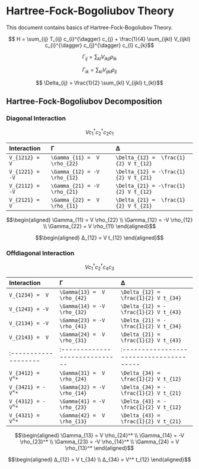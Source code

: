 # Hartree-Fock-Bogoliubov Theory

This document contains basics of Hartree-Fock-Bogoliubov Theory.

```math
  H =  \sum_{ij} T_{ij} c_{i}^{\dagger} c_{j}
     + \frac{1}{4} \sum_{ijkl} V_{ijkl} c_{i}^{\dagger} c_{j}^{\dagger} c_{l} c_{k}
```

```math
  \Gamma_{ij} = \sum_{kl} V_{ikjl} \rho_{lk}
```

```math
  \Gamma_{ik} = \sum_{kl} V_{ijkl} \rho_{lj}
```

```math
  \Delta_{ij} = \frac{1}{2} \sum_{kl} V_{ijkl} t_{kl}
```



## Hartree-Fock-Bogoliubov Decomposition


### Diagonal Interaction

```math
  V c_{1}^{\dagger} c_{2}^{\dagger} c_{2} c_{1}
```

| Interaction       | Γ                              | Δ                                       |
|:----------------- |:------------------------------ |:--------------------------------------- |
| ``V_{1212} =  V`` | ``\Gamma_{11} =  V \rho_{22}`` | ``\Delta_{12} =  \frac{1}{2} V t_{12}`` |
| ``V_{1221} = -V`` | ``\Gamma_{12} = -V \rho_{12}`` | ``\Delta_{12} = -\frac{1}{2} V t_{21}`` |
| ``V_{2112} = -V`` | ``\Gamma_{21} = -V \rho_{21}`` | ``\Delta_{21} = -\frac{1}{2} V t_{12}`` |
| ``V_{2121} =  V`` | ``\Gamma_{22} =  V \rho_{11}`` | ``\Delta_{21} =  \frac{1}{2} V t_{21}`` |

```math
\begin{aligned}
\Gamma_{11} =  V \rho_{22} \\
\Gamma_{12} = -V \rho_{12} \\
\Gamma_{22} =  V \rho_{11}
\end{aligned}
```

```math
\begin{aligned}
Δ_{12} =  V t_{12}
\end{aligned}
```

### Offdiagonal Interaction

```math
  V c_{1}^{\dagger} c_{2}^{\dagger} c_{4} c_{3}
```

| Interaction         | Γ                             | Δ                                       |
|:------------------- |:----------------------------- |:--------------------------------------- |
| ``V_{1234} =  V  `` | ``\Gamma{13} =  V \rho_{42}`` | ``\Delta_{12} =  \frac{1}{2} V t_{34}`` |
| ``V_{1243} = -V  `` | ``\Gamma{14} = -V \rho_{32}`` | ``\Delta_{12} = -\frac{1}{2} V t_{43}`` |
| ``V_{2134} = -V  `` | ``\Gamma{23} = -V \rho_{41}`` | ``\Delta_{21} = -\frac{1}{2} V t_{34}`` |
| ``V_{2143} =  V  `` | ``\Gamma{24} =  V \rho_{31}`` | ``\Delta_{21} =  \frac{1}{2} V t_{43}`` |
|:------------------- |:----------------------------- |:--------------------------------------- |
| ``V_{3412} =  V^*`` | ``\Gamma{31} =  V \rho_{24}`` | ``\Delta_{34} =  \frac{1}{2} V t_{12}`` |
| ``V_{3421} = -V^*`` | ``\Gamma{32} = -V \rho_{14}`` | ``\Delta_{34} = -\frac{1}{2} V t_{21}`` |
| ``V_{4312} = -V^*`` | ``\Gamma{41} = -V \rho_{23}`` | ``\Delta_{43} = -\frac{1}{2} V t_{12}`` |
| ``V_{4321} =  V^*`` | ``\Gamma{42} =  V \rho_{13}`` | ``\Delta_{43} =  \frac{1}{2} V t_{21}`` |


```math
\begin{aligned}
\Gamma_{13} =  V  \rho_{24}^* \\
\Gamma_{14} = -V  \rho_{23}^* \\
\Gamma_{23} = -V  \rho_{14}^* \\
\Gamma_{24} =  V  \rho_{13}^*
\end{aligned}
```
```math
\begin{aligned}
Δ_{12} =  V   t_{34} \\
Δ_{34} =  V^* t_{12}
\end{aligned}
```
